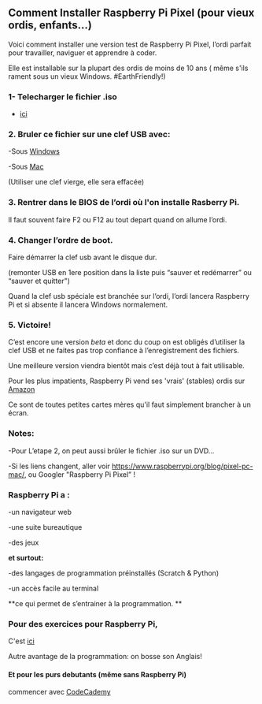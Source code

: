 ## Comment Installer Raspberry Pi Pixel (pour vieux ordis, enfants...)

Voici comment installer une version test de Raspberry Pi Pixel, l’ordi parfait pour travailler, naviguer et apprendre à coder.

Elle est installable sur la plupart des ordis de moins de 10 ans ( même s'ils rament sous un vieux Windows. #EarthFriendly!)


### 1- Telecharger le fichier .iso
+ [ici](http://downloads.raspberrypi.org/pixel_x86/images/pixel_x86-2016-12-13/2016-12-13-pixel-x86-jessie.iso "Rasberry Pi Pixel")

### 2. Bruler ce fichier sur une clef USB avec:
-Sous [Windows](https://rufus.akeo.ie/ "Rufus")

-Sous [Mac](https://etcher.io/ "Etcher")

(Utiliser une clef vierge, elle sera effacée)

### 3. Rentrer dans le BIOS de l’ordi où l'on installe Rasberry Pi. 
Il faut souvent faire F2 ou F12 au tout depart quand on allume l’ordi.

### 4. Changer l’ordre de boot. 
Faire démarrer la clef usb avant le disque dur. 

(remonter USB en 1ere position dans la liste puis “sauver et redémarrer” ou “sauver et quitter") 

Quand la clef usb spéciale est branchée sur l’ordi, l’ordi lancera Raspberry Pi et si absente il lancera Windows normalement.

### 5. Victoire!

C’est encore une version *beta* et donc du coup on est obligés d’utiliser la clef USB et ne faites pas trop confiance à l’enregistrement des fichiers.

Une meilleure version viendra bientôt mais c’est déjà tout à fait utilisable.

Pour les plus impatients, Raspberry Pi vend ses 'vrais' (stables) ordis sur [Amazon](https://www.amazon.fr/gp/product/B01CD5VC92/ref=as_li_tl?ie=UTF8&camp=1642&creative=6746&creativeASIN=B01CD5VC92&linkCode=as2&tag=hiaa-21 "Raspberry Pi 3")

Ce sont de toutes petites cartes mères qu'il faut simplement brancher à un écran.

### Notes:
-Pour L’etape 2, on peut aussi brûler le fichier .iso sur un DVD…

-Si les liens changent, aller voir https://www.raspberrypi.org/blog/pixel-pc-mac/, ou Googler "Raspberry Pi Pixel” !


### Raspberry Pi a :
-un navigateur web 

-une suite bureautique 

-des jeux

**et surtout:**

-des langages de programmation préinstallés (Scratch & Python)

-un accès facile au terminal

**ce qui permet de s’entrainer à la programmation. **

### Pour des exercices pour Raspberry Pi, 
C'est [ici](http://downloads.raspberrypi.org/Raspberry_Pi_Education_Manual.pdf "Le guide officiel Raspberry Pi")

Autre avantage de la programmation: on bosse son Anglais!

#### Et pour les purs debutants (même sans Raspberry Pi) 
commencer avec [CodeCademy](www.codecademy.com)
